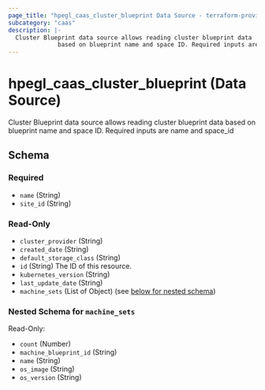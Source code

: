 ```yaml
---
page_title: "hpegl_caas_cluster_blueprint Data Source - terraform-provider-hpegl"
subcategory: "caas"
description: |-
  Cluster Blueprint data source allows reading cluster blueprint data
              based on blueprint name and space ID. Required inputs are name and space_id
---
```

# hpegl_caas_cluster_blueprint (Data Source)

Cluster Blueprint data source allows reading cluster blueprint data 
			based on blueprint name and space ID. Required inputs are name and space_id



<!-- schema generated by tfplugindocs -->
## Schema

### Required

- `name` (String)
- `site_id` (String)

### Read-Only

- `cluster_provider` (String)
- `created_date` (String)
- `default_storage_class` (String)
- `id` (String) The ID of this resource.
- `kubernetes_version` (String)
- `last_update_date` (String)
- `machine_sets` (List of Object) (see [below for nested schema](#nestedatt--machine_sets))

<a id="nestedatt--machine_sets"></a>
### Nested Schema for `machine_sets`

Read-Only:

- `count` (Number)
- `machine_blueprint_id` (String)
- `name` (String)
- `os_image` (String)
- `os_version` (String)


